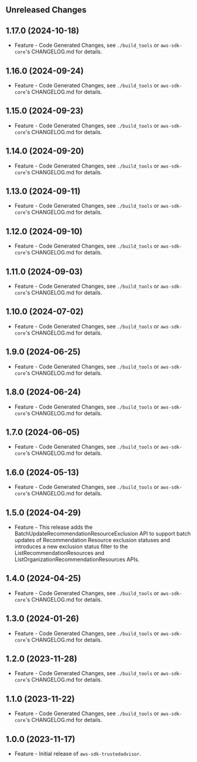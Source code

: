 Unreleased Changes
------------------

1.17.0 (2024-10-18)
------------------

* Feature - Code Generated Changes, see `./build_tools` or `aws-sdk-core`'s CHANGELOG.md for details.

1.16.0 (2024-09-24)
------------------

* Feature - Code Generated Changes, see `./build_tools` or `aws-sdk-core`'s CHANGELOG.md for details.

1.15.0 (2024-09-23)
------------------

* Feature - Code Generated Changes, see `./build_tools` or `aws-sdk-core`'s CHANGELOG.md for details.

1.14.0 (2024-09-20)
------------------

* Feature - Code Generated Changes, see `./build_tools` or `aws-sdk-core`'s CHANGELOG.md for details.

1.13.0 (2024-09-11)
------------------

* Feature - Code Generated Changes, see `./build_tools` or `aws-sdk-core`'s CHANGELOG.md for details.

1.12.0 (2024-09-10)
------------------

* Feature - Code Generated Changes, see `./build_tools` or `aws-sdk-core`'s CHANGELOG.md for details.

1.11.0 (2024-09-03)
------------------

* Feature - Code Generated Changes, see `./build_tools` or `aws-sdk-core`'s CHANGELOG.md for details.

1.10.0 (2024-07-02)
------------------

* Feature - Code Generated Changes, see `./build_tools` or `aws-sdk-core`'s CHANGELOG.md for details.

1.9.0 (2024-06-25)
------------------

* Feature - Code Generated Changes, see `./build_tools` or `aws-sdk-core`'s CHANGELOG.md for details.

1.8.0 (2024-06-24)
------------------

* Feature - Code Generated Changes, see `./build_tools` or `aws-sdk-core`'s CHANGELOG.md for details.

1.7.0 (2024-06-05)
------------------

* Feature - Code Generated Changes, see `./build_tools` or `aws-sdk-core`'s CHANGELOG.md for details.

1.6.0 (2024-05-13)
------------------

* Feature - Code Generated Changes, see `./build_tools` or `aws-sdk-core`'s CHANGELOG.md for details.

1.5.0 (2024-04-29)
------------------

* Feature - This release adds the BatchUpdateRecommendationResourceExclusion API to support batch updates of Recommendation Resource exclusion statuses and introduces a new exclusion status filter to the ListRecommendationResources and ListOrganizationRecommendationResources APIs.

1.4.0 (2024-04-25)
------------------

* Feature - Code Generated Changes, see `./build_tools` or `aws-sdk-core`'s CHANGELOG.md for details.

1.3.0 (2024-01-26)
------------------

* Feature - Code Generated Changes, see `./build_tools` or `aws-sdk-core`'s CHANGELOG.md for details.

1.2.0 (2023-11-28)
------------------

* Feature - Code Generated Changes, see `./build_tools` or `aws-sdk-core`'s CHANGELOG.md for details.

1.1.0 (2023-11-22)
------------------

* Feature - Code Generated Changes, see `./build_tools` or `aws-sdk-core`'s CHANGELOG.md for details.

1.0.0 (2023-11-17)
------------------

* Feature - Initial release of `aws-sdk-trustedadvisor`.

